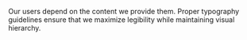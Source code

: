 Our users depend on the content we provide them. Proper typography guidelines ensure that we maximize legibility while maintaining visual hierarchy.
